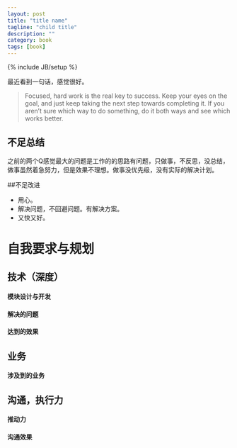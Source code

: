```yaml
--- 
layout: post 
title: "title name" 
tagline: "child title" 
description: "" 
category: book 
tags: [book] 
--- 
```

{% include JB/setup %}


最近看到一句话，感觉很好。
> Focused, hard work is the real key to success. Keep your eyes on the goal, and just keep taking the next step towards completing it. If you aren’t sure which way to do something, do it both ways and see which works better.
 
  
## 不足总结

之前的两个Q感觉最大的问题是工作的的思路有问题，只做事，不反思，没总结，做事虽然着急努力，但是效果不理想。做事没优先级，没有实际的解决计划。

##不足改进
+ 用心。
+ 解决问题，不回避问题。有解决方案。
+  又快又好。


# 自我要求与规划

## 技术（深度）

#### 模块设计与开发
#### 解决的问题
#### 达到的效果

## 业务

#### 涉及到的业务

    
## 沟通，执行力

#### 推动力
#### 沟通效果
